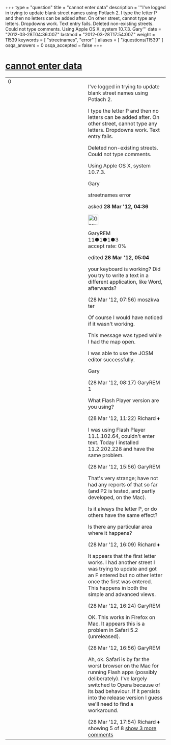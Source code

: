 +++
type = "question"
title = "cannot enter data"
description = '''I&#x27;ve logged in trying to update blank street names using Potlach 2. I type the letter P and then no letters can be added after. On other street, cannot type any letters. Dropdowns work. Text entry fails. Deleted non-existing streets. Could not type comments. Using Apple OS X, system 10.7.3. Gary'''
date = "2012-03-28T04:36:00Z"
lastmod = "2012-03-28T17:54:00Z"
weight = 11539
keywords = [ "streetnames", "error" ]
aliases = [ "/questions/11539" ]
osqa_answers = 0
osqa_accepted = false
+++

<div class="headNormal">

# [cannot enter data](/questions/11539/cannot-enter-data)

</div>

<div id="main-body">

<div id="askform">

<table id="question-table" style="width:100%;">
<colgroup>
<col style="width: 50%" />
<col style="width: 50%" />
</colgroup>
<tbody>
<tr>
<td style="width: 30px; vertical-align: top"><div class="vote-buttons">
<span id="post-11539-upvote" class="ajax-command post-vote up" rel="nofollow" title="I like this post (click again to cancel)"> </span>
<div id="post-11539-score" class="post-score" title="current number of votes">
0
</div>
<span id="post-11539-downvote" class="ajax-command post-vote down" rel="nofollow" title="I dont like this post (click again to cancel)"> </span> <span id="favorite-mark" class="ajax-command favorite-mark" rel="nofollow" title="mark/unmark this question as favorite (click again to cancel)"> </span>
<div id="favorite-count" class="favorite-count">
&#10;</div>
</div></td>
<td><div id="item-right">
<div class="question-body">
<p>I've logged in trying to update blank street names using Potlach 2.</p>
<p>I type the letter P and then no letters can be added after. On other street, cannot type any letters. Dropdowns work. Text entry fails.</p>
<p>Deleted non-existing streets. Could not type comments.</p>
<p>Using Apple OS X, system 10.7.3.</p>
<p>Gary</p>
</div>
<div id="question-tags" class="tags-container tags">
<span class="post-tag tag-link-streetnames" rel="tag" title="see questions tagged &#39;streetnames&#39;">streetnames</span> <span class="post-tag tag-link-error" rel="tag" title="see questions tagged &#39;error&#39;">error</span>
</div>
<div id="question-controls" class="post-controls">
&#10;</div>
<div class="post-update-info-container">
<div class="post-update-info post-update-info-user">
<p>asked <strong>28 Mar '12, 04:36</strong></p>
<img src="https://secure.gravatar.com/avatar/60b26eb4c975f191d5c285e5db3a486a?s=32&amp;d=identicon&amp;r=g" class="gravatar" width="32" height="32" alt="GaryREM&#39;s gravatar image" />
<p><span>GaryREM</span><br />
<span class="score" title="11 reputation points">11</span><span title="1 badges"><span class="badge1">●</span><span class="badgecount">1</span></span><span title="1 badges"><span class="silver">●</span><span class="badgecount">1</span></span><span title="3 badges"><span class="bronze">●</span><span class="badgecount">3</span></span><br />
<span class="accept_rate" title="Rate of the user&#39;s accepted answers">accept rate:</span> <span title="GaryREM has no accepted answers">0%</span></p>
</div>
<div class="post-update-info post-update-info-edited">
<p><span> edited <strong>28 Mar '12, 05:04</strong> </span></p>
</div>
</div>
<div id="comments-container-11539" class="comments-container">
<span id="11540"></span>
<div id="comment-11540" class="comment">
<div id="post-11540-score" class="comment-score">
&#10;</div>
<div class="comment-text">
<p>your keyboard is working? Did you try to write a text in a different application, like Word, afterwards?</p>
</div>
<div id="comment-11540-info" class="comment-info">
<span class="comment-age">(28 Mar '12, 07:56)</span> <span class="comment-user userinfo">moszkva ter</span>
</div>
</div>
<span id="11541"></span>
<div id="comment-11541" class="comment">
<div id="post-11541-score" class="comment-score">
&#10;</div>
<div class="comment-text">
<p>Of course I would have noticed if it wasn't working.</p>
<p>This message was typed while I had the map open.</p>
<p>I was able to use the JOSM editor successfully.</p>
<p>Gary</p>
</div>
<div id="comment-11541-info" class="comment-info">
<span class="comment-age">(28 Mar '12, 08:17)</span> <span class="comment-user userinfo">GaryREM</span>
</div>
</div>
<span id="11548"></span>
<div id="comment-11548" class="comment">
<div id="post-11548-score" class="comment-score">
1
</div>
<div class="comment-text">
<p>What Flash Player version are you using?</p>
</div>
<div id="comment-11548-info" class="comment-info">
<span class="comment-age">(28 Mar '12, 11:22)</span> <span class="comment-user userinfo">Richard ♦</span>
</div>
</div>
<span id="11563"></span>
<div id="comment-11563" class="comment">
<div id="post-11563-score" class="comment-score">
&#10;</div>
<div class="comment-text">
<p>I was using Flash Player 11.1.102.64, couldn't enter text. Today I installed 11.2.202.228 and have the same problem.</p>
</div>
<div id="comment-11563-info" class="comment-info">
<span class="comment-age">(28 Mar '12, 15:56)</span> <span class="comment-user userinfo">GaryREM</span>
</div>
</div>
<span id="11564"></span>
<div id="comment-11564" class="comment">
<div id="post-11564-score" class="comment-score">
&#10;</div>
<div class="comment-text">
<p>That's very strange; have not had any reports of that so far (and P2 is tested, and partly developed, on the Mac).</p>
<p>Is it always the letter P, or do others have the same effect?</p>
<p>Is there any particular area where it happens?</p>
</div>
<div id="comment-11564-info" class="comment-info">
<span class="comment-age">(28 Mar '12, 16:09)</span> <span class="comment-user userinfo">Richard ♦</span>
</div>
</div>
<span id="11565"></span>
<div id="comment-11565" class="comment not_top_scorer">
<div id="post-11565-score" class="comment-score">
&#10;</div>
<div class="comment-text">
<p>It appears that the first letter works. I had another street I was trying to update and got an F entered but no other letter once the first was entered. This happens in both the simple and advanced views.</p>
</div>
<div id="comment-11565-info" class="comment-info">
<span class="comment-age">(28 Mar '12, 16:24)</span> <span class="comment-user userinfo">GaryREM</span>
</div>
</div>
<span id="11566"></span>
<div id="comment-11566" class="comment not_top_scorer">
<div id="post-11566-score" class="comment-score">
&#10;</div>
<div class="comment-text">
<p>OK. This works in Firefox on Mac. It appears this is a problem in Safari 5.2 (unreleased).</p>
</div>
<div id="comment-11566-info" class="comment-info">
<span class="comment-age">(28 Mar '12, 16:56)</span> <span class="comment-user userinfo">GaryREM</span>
</div>
</div>
<span id="11570"></span>
<div id="comment-11570" class="comment not_top_scorer">
<div id="post-11570-score" class="comment-score">
&#10;</div>
<div class="comment-text">
<p>Ah, ok. Safari is by far the worst browser on the Mac for running Flash apps (possibly deliberately). I've largely switched to Opera because of its bad behaviour. If it persists into the release version I guess we'll need to find a workaround.</p>
</div>
<div id="comment-11570-info" class="comment-info">
<span class="comment-age">(28 Mar '12, 17:54)</span> <span class="comment-user userinfo">Richard ♦</span>
</div>
</div>
</div>
<div id="comment-tools-11539" class="comment-tools">
<span class="comments-showing"> showing 5 of 8 </span> <a href="#" class="show-all-comments-link">show 3 more comments</a>
</div>
<div class="clear">
&#10;</div>
<div id="comment-11539-form-container" class="comment-form-container">
&#10;</div>
<div class="clear">
&#10;</div>
</div></td>
</tr>
</tbody>
</table>

</div>

</div>

